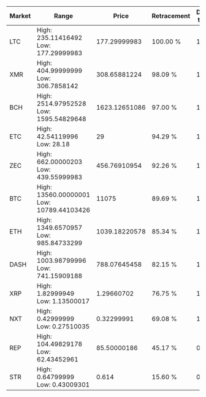 | Market | Range | Price| Retracement | Doubles to 50% |
| --- | --- | --- | --- | --- |
| LTC | High: 235.11416492<br />Low: 177.29999983 | 177.29999983 | 100.00 % | 1.16 |
| XMR | High: 404.99999999<br />Low: 306.7858142 | 308.65881224 | 98.09 % | 1.15 |
| BCH | High: 2514.97952528<br />Low: 1595.54829648 | 1623.12651086 | 97.00 % | 1.27 |
| ETC | High: 42.54119996<br />Low: 28.18 | 29 | 94.29 % | 1.22 |
| ZEC | High: 662.00000203<br />Low: 439.55999983 | 456.76910954 | 92.26 % | 1.21 |
| BTC | High: 13560.00000001<br />Low: 10789.44103426 | 11075 | 89.69 % | 1.10 |
| ETH | High: 1349.6570957<br />Low: 985.84733299 | 1039.18220578 | 85.34 % | 1.12 |
| DASH | High: 1003.98799996<br />Low: 741.15909188 | 788.07645458 | 82.15 % | 1.11 |
| XRP | High: 1.82999949<br />Low: 1.13500017 | 1.29660702 | 76.75 % | 1.14 |
| NXT | High: 0.42999999<br />Low: 0.27510035 | 0.32299991 | 69.08 % | 1.09 |
| REP | High: 104.49829178<br />Low: 62.43452961 | 85.50000186 | 45.17 % | 0.00 |
| STR | High: 0.64799999<br />Low: 0.43009301 | 0.614 | 15.60 % | 0.00 |
